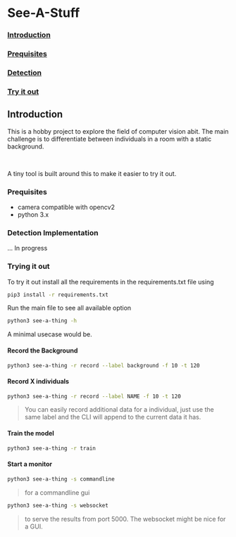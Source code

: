 # See-A-Stuff

###  [Introduction](#introduction)
###  [Prequisites](#prequisites)
###  [Detection](#detection-implementation)
###  [Try it out](#trying-it-out)


## Introduction
This is a hobby project to explore the field of computer vision abit. The main challenge is to differentiate between
individuals in a room with a static background. 

<br/>

A tiny tool is built around this to make it easier to try it out.

### Prequisites
  * camera compatible with opencv2 
  * python 3.x

### Detection Implementation
... In progress

### Trying it out

To try it out install all the requirements in the requirements.txt file using
```bash
pip3 install -r requirements.txt
```

Run the main file to see all available option

```bash
python3 see-a-thing -h
```

A minimal usecase would be.

#### Record the Background 
```bash
python3 see-a-thing -r record --label background -f 10 -t 120
```
#### Record X individuals
```bash
python3 see-a-thing -r record --label NAME -f 10 -t 120
```
> You can easily record additional data for a individual, just use the same label and the CLI will append to the current data it has.

#### Train the model
```bash
python3 see-a-thing -r train
```
#### Start a monitor
```bash
python3 see-a-thing -s commandline
```
> for a commandline gui

```bash
python3 see-a-thing -s websocket
```
> to serve the results from port 5000. The websocket might be nice for a GUI.

